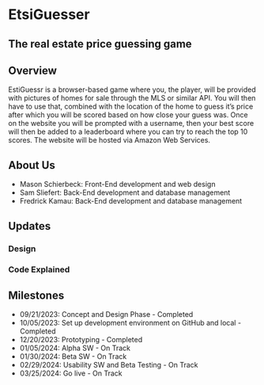 # EtsiGuesser
## The real estate price guessing game

## Overview
EstiGuessr is a browser-based game where you, the player, will be provided with pictures of homes for sale through the MLS or similar API. You will then have to use that, combined with the location of the home to guess it’s price after which you will be scored based on how close your guess was. Once on the website you will be prompted with a username, then your best score will then be added to a leaderboard where you can try to reach the top 10 scores. The website will be hosted via Amazon Web Services.

## About Us
- Mason Schierbeck: Front-End development and web design
- Sam Sliefert: Back-End development and database management
- Fredrick Kamau: Back-End development and database management

## Updates
### Design


### Code Explained


## Milestones
- 09/21/2023: Concept and Design Phase - Completed
- 10/05/2023: Set up development environment on GitHub and local - Completed
- 12/20/2023: Prototyping - Completed
- 01/05/2024: Alpha SW - On Track
- 01/30/2024: Beta SW - On Track
- 02/29/2024: Usability SW and Beta Testing - On Track
- 03/25/2024: Go live - On Track
